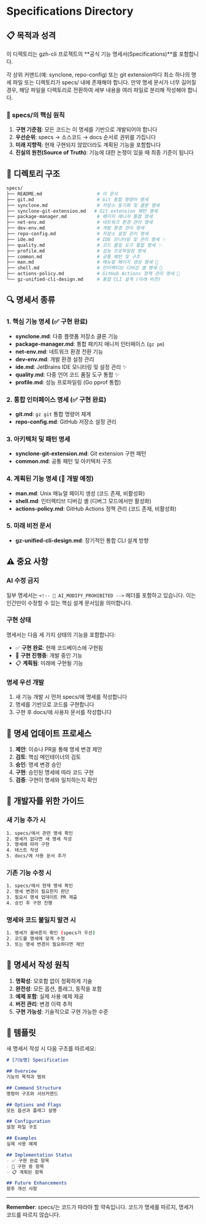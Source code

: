 # Specifications Directory

## 📋 목적과 성격

이 디렉토리는 gzh-cli 프로젝트의 **공식 기능 명세서(Specifications)**를 포함합니다.

각 상위 커맨드(예: synclone, repo-config) 또는 git extension마다 최소 하나의 명세 파일 또는 디렉토리가 specs/ 내에 존재해야 합니다. 만약 명세 문서가 너무 길어질 경우, 해당 파일을 디렉토리로 전환하여 세부 내용을 여러 파일로 분리해 작성해야 합니다.

### 🎯 specs/의 핵심 원칙

1. **구현 기준점**: 모든 코드는 이 명세를 기반으로 개발되어야 합니다
2. **우선순위**: specs → 소스코드 → docs 순서로 권위를 가집니다
3. **미래 지향적**: 현재 구현되지 않았더라도 계획된 기능을 포함합니다
4. **진실의 원천(Source of Truth)**: 기능에 대한 논쟁이 있을 때 최종 기준이 됩니다

## 📁 디렉토리 구조

```bash
specs/
├── README.md                    # 이 문서
├── git.md                       # Git 통합 명령어 명세
├── synclone.md                  # 저장소 동기화 및 클론 명세
├── synclone-git-extension.md   # Git extension 패턴 명세
├── package-manager.md           # 패키지 매니저 통합 명세
├── net-env.md                   # 네트워크 환경 관리 명세
├── dev-env.md                   # 개발 환경 관리 명세
├── repo-config.md               # 저장소 설정 관리 명세
├── ide.md                       # IDE 모니터링 및 관리 명세 ✨
├── quality.md                   # 코드 품질 도구 통합 명세 ✨
├── profile.md                   # 성능 프로파일링 명세
├── common.md                    # 공통 패턴 및 구조
├── man.md                       # 매뉴얼 페이지 생성 명세 🚧
├── shell.md                     # 인터랙티브 디버깅 셸 명세 🚧
├── actions-policy.md            # GitHub Actions 정책 관리 명세 🚧
└── gz-unified-cli-design.md     # 통합 CLI 설계 (미래 비전)
```

## 🔍 명세서 종류

### 1. 핵심 기능 명세 (✅ 구현 완료)
- **synclone.md**: 다중 플랫폼 저장소 클론 기능
- **package-manager.md**: 통합 패키지 매니저 인터페이스 (`gz pm`)
- **net-env.md**: 네트워크 환경 전환 기능
- **dev-env.md**: 개발 환경 설정 관리
- **ide.md**: JetBrains IDE 모니터링 및 설정 관리 ✨
- **quality.md**: 다중 언어 코드 품질 도구 통합 ✨
- **profile.md**: 성능 프로파일링 (Go pprof 통합)

### 2. 통합 인터페이스 명세 (✅ 구현 완료)
- **git.md**: `gz git` 통합 명령어 체계
- **repo-config.md**: GitHub 저장소 설정 관리

### 3. 아키텍처 및 패턴 명세
- **synclone-git-extension.md**: Git extension 구현 패턴
- **common.md**: 공통 패턴 및 아키텍처 구조

### 4. 계획된 기능 명세 (🚧 개발 예정)
- **man.md**: Unix 매뉴얼 페이지 생성 (코드 존재, 비활성화)
- **shell.md**: 인터랙티브 디버깅 셸 (디버그 모드에서만 활성화)
- **actions-policy.md**: GitHub Actions 정책 관리 (코드 존재, 비활성화)

### 5. 미래 비전 문서
- **gz-unified-cli-design.md**: 장기적인 통합 CLI 설계 방향

## ⚠️ 중요 사항

### AI 수정 금지
일부 명세서는 `<!-- 🚫 AI_MODIFY_PROHIBITED -->` 헤더를 포함하고 있습니다. 이는 인간만이 수정할 수 있는 핵심 설계 문서임을 의미합니다.

### 구현 상태
명세서는 다음 세 가지 상태의 기능을 포함합니다:
- ✅ **구현 완료**: 현재 코드베이스에 구현됨
- 🚧 **구현 진행중**: 개발 중인 기능
- 📋 **계획됨**: 미래에 구현될 기능

### 명세 우선 개발
1. 새 기능 개발 시 먼저 specs/에 명세를 작성합니다
2. 명세를 기반으로 코드를 구현합니다
3. 구현 후 docs/에 사용자 문서를 작성합니다

## 🔄 명세 업데이트 프로세스

1. **제안**: 이슈나 PR을 통해 명세 변경 제안
2. **검토**: 핵심 메인테이너의 검토
3. **승인**: 명세 변경 승인
4. **구현**: 승인된 명세에 따라 코드 구현
5. **검증**: 구현이 명세와 일치하는지 확인

## 📌 개발자를 위한 가이드

### 새 기능 추가 시
```bash
1. specs/에서 관련 명세 확인
2. 명세가 없다면 새 명세 작성
3. 명세에 따라 구현
4. 테스트 작성
5. docs/에 사용 문서 추가
```

### 기존 기능 수정 시
```bash
1. specs/에서 현재 명세 확인
2. 명세 변경이 필요한지 판단
3. 필요시 명세 업데이트 PR 제출
4. 승인 후 구현 진행
```

### 명세와 코드 불일치 발견 시
```bash
1. 명세가 올바른지 확인 (specs가 우선)
2. 코드를 명세에 맞게 수정
3. 또는 명세 변경이 필요하다면 제안
```

## 🎯 명세서 작성 원칙

1. **명확성**: 모호함 없이 정확하게 기술
2. **완전성**: 모든 옵션, 플래그, 동작을 포함
3. **예제 포함**: 실제 사용 예제 제공
4. **버전 관리**: 변경 이력 추적
5. **구현 가능성**: 기술적으로 구현 가능한 수준

## 📝 템플릿

새 명세서 작성 시 다음 구조를 따르세요:

```markdown
# [기능명] Specification

## Overview
기능의 목적과 범위

## Command Structure
명령어 구조와 서브커맨드

## Options and Flags
모든 옵션과 플래그 설명

## Configuration
설정 파일 구조

## Examples
실제 사용 예제

## Implementation Status
- ✅ 구현 완료 항목
- 🚧 구현 중 항목
- 📋 계획된 항목

## Future Enhancements
향후 개선 사항
```

---

**Remember**: specs/는 코드가 따라야 할 약속입니다. 코드가 명세를 따르지, 명세가 코드를 따르지 않습니다.
